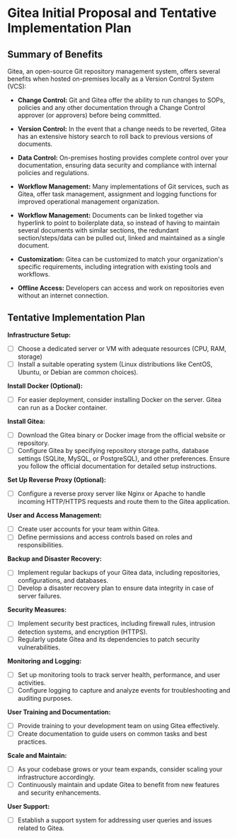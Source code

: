 # Gitea Initial Proposal and Tentative Implementation Plan

## Summary of Benefits

Gitea, an open-source Git repository management system, offers several benefits when hosted on-premises locally as a Version Control System (VCS):

- **Change Control:** Git and Gitea offer the ability to run changes to SOPs, policies and any other documentation through a Change Control approver (or approvers) before being committed. 

- **Version Control:** In the event that a change needs to be reverted, Gitea has an extensive history search to roll back to previous versions of documents.

- **Data Control:** On-premises hosting provides complete control over your documentation, ensuring data security and compliance with internal policies and regulations.

- **Workflow Management:** Many implementations of Git services, such as Gitea, offer task management, assignment and logging functions for improved operational management organization. 

- **Workflow Management:** Documents can be linked together via hyperlink to point to boilerplate data, so instead of having to maintain several documents with similar sections, the redundant section/steps/data can be pulled out, linked and maintained as a single document. 

- **Customization:** Gitea can be customized to match your organization's specific requirements, including integration with existing tools and workflows.

- **Offline Access:** Developers can access and work on repositories even without an internet connection.

## Tentative Implementation Plan

**Infrastructure Setup:**
- [ ] Choose a dedicated server or VM with adequate resources (CPU, RAM, storage) 
- [ ] Install a suitable operating system (Linux distributions like CentOS, Ubuntu, or Debian are common choices).

**Install Docker (Optional):**
- [ ] For easier deployment, consider installing Docker on the server. Gitea can run as a Docker container.

**Install Gitea:**
- [ ] Download the Gitea binary or Docker image from the official website or repository.
- [ ] Configure Gitea by specifying repository storage paths, database settings (SQLite, MySQL, or PostgreSQL), and other preferences. Ensure you follow the official documentation for detailed setup instructions.

**Set Up Reverse Proxy (Optional):**
- [ ] Configure a reverse proxy server like Nginx or Apache to handle incoming HTTP/HTTPS requests and route them to the Gitea application.

**User and Access Management:**
- [ ] Create user accounts for your team within Gitea.
- [ ] Define permissions and access controls based on roles and responsibilities.

**Backup and Disaster Recovery:**
- [ ] Implement regular backups of your Gitea data, including repositories, configurations, and databases.
- [ ] Develop a disaster recovery plan to ensure data integrity in case of server failures.

**Security Measures:**
- [ ] Implement security best practices, including firewall rules, intrusion detection systems, and encryption (HTTPS).
- [ ] Regularly update Gitea and its dependencies to patch security vulnerabilities.

**Monitoring and Logging:**
- [ ] Set up monitoring tools to track server health, performance, and user activities.
- [ ] Configure logging to capture and analyze events for troubleshooting and auditing purposes.

**User Training and Documentation:**
- [ ] Provide training to your development team on using Gitea effectively.
- [ ] Create documentation to guide users on common tasks and best practices.

**Scale and Maintain:**
- [ ] As your codebase grows or your team expands, consider scaling your infrastructure accordingly.
- [ ] Continuously maintain and update Gitea to benefit from new features and security enhancements.

**User Support:**
- [ ] Establish a support system for addressing user queries and issues related to Gitea.